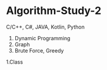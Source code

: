 # Algorithm-Study-2
C/C++, C#, JAVA, Kotlin, Python


1) Dynamic Programming
2) Graph
3) Brute Force, Greedy


1.Class

